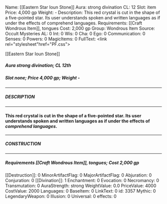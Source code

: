 Name: [[Eastern Star Ioun Stone]]
Aura: strong divination
CL: 12
Slot: item
Price: 4,000 gp
Weight: -
Description: This red crystal is cut in the shape of a five-pointed star. Its user understands spoken and written languages as if under the effects of comprehend languages.
Requirements: [[Craft Wondrous Item]], tongues
Cost: 2,000 gp
Group: Wondrous Item
Source: Occult Mysteries
AL: 0
Int: 0
Wis: 0
Cha: 0
Ego: 0
Communication: 0
Senses: 0
Powers: 0
MagicItems: 0
FullText: <link rel="stylesheet"href="PF.css"><div class="heading"><p class="alignleft">[[Eastern Star Ioun Stone]]</p><div style="clear: both;"></div></div><div><h5><b>Aura </b>strong divination; <b>CL </b>12th</h5><h5><b>Slot </b>none; <b>Price </b>4,000 gp; <b>Weight </b>-</h5></div><hr/><div><h5><b>DESCRIPTION</b></h5></div><hr/><div><h4><p>This red crystal is cut in the shape of a five-pointed star. Its user understands spoken and written languages as if under the effects of <i>comprehend languages</i>.</p></h4></div><hr/><div><h5><b>CONSTRUCTION</b></h5></div><hr/><div><h5><b>Requirements </b>[[Craft Wondrous Item]], <i>tongues</i>; <b>Cost </b>2,000 gp</h5></div>
[[Destruction]]: 0
MinorArtifactFlag: 0
MajorArtifactFlag: 0
Abjuration: 0
Conjuration: 0
[[Divination]]: 1
Enchantment: 0
Evocation: 0
Necromancy: 0
Transmutation: 0
AuraStrength: strong
WeightValue: 0.0
PriceValue: 4000
CostValue: 2000
Languages: 0
BaseItem: 0
LinkText: 0
id: 3357
Mythic: 0
LegendaryWeapon: 0
Illusion: 0
Universal: 0
effects: 0
